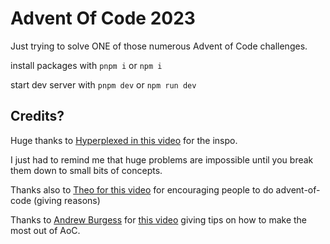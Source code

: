 # Advent Of Code 2023

Just trying to solve ONE of those numerous Advent of Code challenges.

install packages with `pnpm i` or `npm i`

start dev server with `pnpm dev` or `npm run dev`

## Credits?

Huge thanks to [Hyperplexed in this video](https://youtu.be/G9207EJySaA?si=aM-FxiBY6gzv_z4X) for the inspo.

I just had to remind me that huge problems are impossible until you break them down to small bits of concepts.

Thanks also to [Theo for this video](https://youtu.be/ddLbE9aGHno?si=YDxlVDK0rOeTU_XK) for encouraging people to do advent-of-code (giving reasons)

Thanks to [Andrew Burgess](https://github.com/andrew8088) for [this video](https://youtu.be/W-wDptwcbz4?si=tlvXobhMrU98DEzV) giving tips on how to make the most out of AoC.
